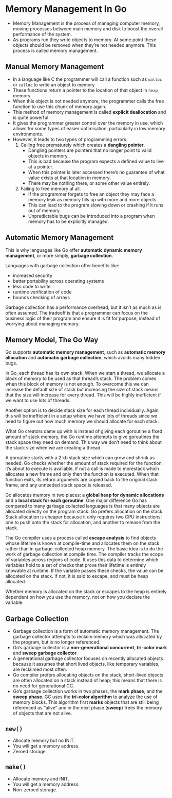 # Memory Management In Go

* Memory Management is the process of managing computer memory, moving processes between main memory and disk to boost the overall performance of the system.
* As programs run they write objects to memory. At some point these objects should be removed when they’re not needed anymore. This process is called memory management.


## Manual Memory Management

* In a language like C the programmer will call a function such as `malloc` or `calloc` to write an object to memory
* These functions return a pointer to the location of that object in `heap` memory.
* When this object is not needed anymore, the programmer calls the free function to use this chunk of memory again.
* This method of memory management is called **explicit deallocation** and is quite powerful.
* It gives the programmer greater control over the memory in use, which allows for some types of easier optimisation, particularly in low memory environments.
* However, it leads to two types of programming errors.
    1. Calling free prematurely which creates a **dangling pointer**.
        - Dangling pointers are pointers that no longer point to valid objects in memory.
        - This is bad because the program expects a defined value to live at a pointer.
        - When this pointer is later accessed there’s no guarantee of what value exists at that location in memory.
        - There may be nothing there, or some other value entirely.
    2. Failing to free memory at all.
        - If the programmer forgets to free an object they may face a memory leak as memory fills up with more and more objects.
        - This can lead to the program slowing down or crashing if it runs out of memory.
        - Unpredictable bugs can be introduced into a program when memory has to be explicitly managed.


## Automatic Memory Management

This is why languages like Go offer **automatic dynamic memory management**, or more simply, **garbage collection**.

Languages with garbage collection offer benefits like:

* increased security
* better portability across operating systems
* less code to write
* runtime verification of code
* bounds checking of arrays

Garbage collection has a performance overhead, but it isn’t as much as is often assumed. The tradeoff is that a programmer can focus on the business logic of their program and ensure it is fit for purpose, instead of worrying about managing memory.


## Memory Model, The Go Way

Go supports **automatic memory management**, such as **automatic memory allocation** and **automatic garbage collection**, which avoids many hidden bugs.


In Go, each thread has its own stack. When we start a thread, we allocate a block of memory to be used as that thread’s stack. The problem comes when this block of memory is not enough. To overcome this we can increase the default size of stack but increasing the size of stack means that the size will increase for every thread. This will be highly inefficient if we want to use lots of threads.

Another option is to decide stack size for each thread individually. Again this will be inefficient in a setup where we have lots of threads since we need to figure out how much memory we should allocate for each stack.

What Go creators came up with is instead of giving each goroutine a fixed amount of stack memory, the Go runtime attempts to give goroutines the stack space they need on demand. This way we don’t need to think about the stack size when we are creating a thread.

A goroutine starts with a 2 kb stack size which can grow and shrink as needed. Go checks whether the amount of stack required for the function it’s about to execute is available, if not a call is made to morestack which allocates a new frame and only then the function is executed. When that function exits, its return arguments are copied back to the original stack frame, and any unneeded stack space is released.

Go allocates memory in two places: a **global heap for dynamic allocations** and a **local stack for each goroutine**. One major difference Go has compared to many garbage collected languages is that many objects are allocated directly on the program stack. Go prefers allocation on the stack. Stack allocation is cheaper because it only requires two CPU instructions: one to push onto the stack for allocation, and another to release from the stack.

The Go compiler uses a process called **escape analysis** to find objects whose lifetime is known at compile-time and allocates them on the stack rather than in garbage-collected heap memory. The basic idea is to do the work of garbage collection at compile time. The compiler tracks the scope of variables across regions of code. It uses this data to determine which variables hold to a set of checks that prove their lifetime is entirely knowable at runtime. If the variable passes these checks, the value can be allocated on the stack. If not, it is said to escape, and must be heap allocated.

Whether memory is allocated on the stack or escapes to the heap is entirely dependent on how you use the memory, not on how you declare the variable.


## Garbage Collection

* Garbage collection is a form of automatic memory management. The garbage collector attempts to reclaim memory which was allocated by the program, but is no longer referenced.
* Go’s garbage collector is a **non-generational concurrent**, **tri-color mark** and **sweep garbage collector**.
* A generational garbage collector focuses on recently allocated objects because it assumes that short lived objects, like temporary variables, are reclaimed most often.
* Go compiler prefers allocating objects on the stack, short-lived objects are often allocated on a stack instead of heap; this means that there is no need for generational GC.
* Go’s garbage collection works in two phases, the **mark phase**, and the **sweep phase**. GC uses the **tri-color algorithm** to analyze the use of memory blocks. This algorithm first **marks** objects that are still being referenced as “alive” and in the next phase (**sweep**) frees the memory of objects that are not alive.

## `new()`

* Allocate memory but no INIT.
* You will get a memory address.
* Zeroed storage.


## `make()`

* Allocate memory and INIT.
* You will get a memory address.
* Non-zeroed storage.